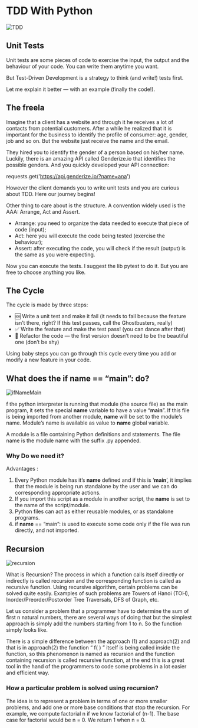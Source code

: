 # TDD With Python

![TDD](https://python-tdd.readthedocs.io/en/latest/_images/tdd.png)

## Unit Tests

Unit tests are some pieces of code to exercise the input, the output and the behaviour of your code. You can write them anytime you want.

But Test-Driven Development is a strategy to think (and write!) tests first.

Let me explain it better — with an example (finally the code!).

## The freela

Imagine that a client has a website and through it he receives a lot of contacts from potential customers. After a while he realized that it is important for the business to identify the profile of consumer: age, gender, job and so on. But the website just receive the name and the email.

They hired you to identify the gender of a person based on his/her name. Luckily, there is an amazing API called Genderize.io that identifies the possible genders. And you quickly developed your API connection:

requests.get('https://api.genderize.io/?name=ana')

However the client demands you to write unit tests and you are curious about TDD. Here our journey begins!

Other thing to care about is the structure. A convention widely used is the AAA: Arrange, Act and Assert.

* Arrange: you need to organize the data needed to execute that piece of code (input);
* Act: here you will execute the code being tested (exercise the behaviour);
* Assert: after executing the code, you will check if the result (output) is the same as you were expecting.

Now you can execute the tests. I suggest the lib pytest to do it. But you are free to choose anything you like.

## The Cycle

The cycle is made by three steps:

* 🆘 Write a unit test and make it fail (it needs to fail because the feature isn’t there, right? If this test passes, call the Ghostbusters, really)
* ✅ Write the feature and make the test pass! (you can dance after that)
* 🔵 Refactor the code — the first version doesn’t need to be the beautiful one (don’t be shy)

Using baby steps you can go through this cycle every time you add or modify a new feature in your code.

## What does the if __name__ == “__main__”: do?

![ifNameMain](https://kirankoduru.github.io/img/python-if-name-main.png)

f the python interpreter is running that module (the source file) as the main program, it sets the special __name__ variable to have a value “__main__”. If this file is being imported from another module, __name__ will be set to the module’s name. Module’s name is available as value to __name__ global variable.

A module is a file containing Python definitions and statements. The file name is the module name with the suffix .py appended.

### Why Do we need it?

Advantages :

1. Every Python module has it’s __name__ defined and if this is ‘__main__’, it implies that the module is being run standalone by the user and we can do corresponding appropriate actions.
2. If you import this script as a module in another script, the __name__ is set to the name of the script/module.
3. Python files can act as either reusable modules, or as standalone programs.
4. if __name__ == “main”: is used to execute some code only if the file was run directly, and not imported.

## Recursion

![recursion](https://www.edureka.co/blog/wp-content/uploads/2019/08/2019-08-06-12_31_29-Window.png)

What is Recursion?
The process in which a function calls itself directly or indirectly is called recursion and the corresponding function is called as recursive function. Using recursive algorithm, certain problems can be solved quite easily. Examples of such problems are Towers of Hanoi (TOH), Inorder/Preorder/Postorder Tree Traversals, DFS of Graph, etc.

Let us consider a problem that a programmer have to determine the sum of first n natural numbers, there are several ways of doing that but the simplest approach is simply add the numbers starting from 1 to n. So the function simply looks like.

There is a simple difference between the approach (1) and approach(2) and that is in approach(2) the function “ f( ) ” itself is being called inside the function, so this phenomenon is named as recursion and the function containing recursion is called recursive function, at the end this is a great tool in the hand of the programmers to code some problems in a lot easier and efficient way.

### How a particular problem is solved using recursion?

The idea is to represent a problem in terms of one or more smaller problems, and add one or more base conditions that stop the recursion. For example, we compute factorial n if we know factorial of (n-1). The base case for factorial would be n = 0. We return 1 when n = 0.
